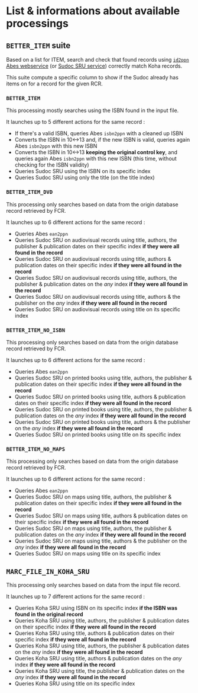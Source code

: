 # List & informations about available processings

## `BETTER_ITEM` suite

Based on a list for ITEM, search and check that found records using [`id2ppn` Abes webservice](https://documentation.abes.fr/sudoc/manuels/administration/aidewebservices/index.html#isbn2ppn) (or [Sudoc SRU service](https://abes.fr/reseau-sudoc/reutiliser-les-donnees-sudoc/service-sru/)) correctly match Koha records.

This suite compute a specific column to show if the Sudoc already has items on for a record for the given RCR.

### `BETTER_ITEM`

This processing mostly searches using the ISBN found in the input file.

It launches up to 5 different actions for the same record :

* If there's a valid ISBN, queries Abes `isbn2ppn` with a cleaned up ISBN
* Converts the ISBN in 10<->13 and, if the new ISBN is valid, queries again Abes `isbn2ppn` with this new ISBN
* Converts the ISBN in 10<->13 __keeping the original control key__, and queries again Abes `isbn2ppn` with this new ISBN (this time, without checking for the ISBN validity)
* Queries Sudoc SRU using the ISBN on its specific index
* Queries Sudoc SRU using only the title (on the title index)

### `BETTER_ITEM_DVD`

This processing only searches based on data from the origin database record retrieved by FCR.

It launches up to 6 different actions for the same record :

* Queries Abes `ean2ppn`
* Queries Sudoc SRU on audiovisual records using title, authors, the publisher & publication dates on their specific index __if they were all found in the record__
* Queries Sudoc SRU on audiovisual records using title, authors & publication dates on their specific index __if they were all found in the record__
* Queries Sudoc SRU on audiovisual records using title, authors, the publisher & publication dates on the _any_ index __if they were all found in the record__
* Queries Sudoc SRU on audiovisual records using title, authors & the publisher on the _any_ index __if they were all found in the record__
* Queries Sudoc SRU on audiovisual records using title on its specific index

### `BETTER_ITEM_NO_ISBN`

This processing only searches based on data from the origin database record retrieved by FCR.

It launches up to 6 different actions for the same record :

* Queries Abes `ean2ppn`
* Queries Sudoc SRU on printed books using title, authors, the publisher & publication dates on their specific index __if they were all found in the record__
* Queries Sudoc SRU on printed books using title, authors & publication dates on their specific index __if they were all found in the record__
* Queries Sudoc SRU on printed books using title, authors, the publisher & publication dates on the _any_ index __if they were all found in the record__
* Queries Sudoc SRU on printed books using title, authors & the publisher on the _any_ index __if they were all found in the record__
* Queries Sudoc SRU on printed books using title on its specific index

### `BETTER_ITEM_NO_MAPS`

This processing only searches based on data from the origin database record retrieved by FCR.

It launches up to 6 different actions for the same record :

* Queries Abes `ean2ppn`
* Queries Sudoc SRU on maps using title, authors, the publisher & publication dates on their specific index __if they were all found in the record__
* Queries Sudoc SRU on maps using title, authors & publication dates on their specific index __if they were all found in the record__
* Queries Sudoc SRU on maps using title, authors, the publisher & publication dates on the _any_ index __if they were all found in the record__
* Queries Sudoc SRU on maps using title, authors & the publisher on the _any_ index __if they were all found in the record__
* Queries Sudoc SRU on maps using title on its specific index

## `MARC_FILE_IN_KOHA_SRU`

This processing only searches based on data from the input file record.

It launches up to 7 different actions for the same record :

* Queries Koha SRU using ISBN on its specific index __if the ISBN was found in the original record__
* Queries Koha SRU using title, authors, the publisher & publication dates on their specific index __if they were all found in the record__
* Queries Koha SRU using title, authors & publication dates on their specific index __if they were all found in the record__
* Queries Koha SRU using title, authors, the publisher & publication dates on the _any_ index __if they were all found in the record__
* Queries Koha SRU using title, authors & publication dates on the _any_ index __if they were all found in the record__
* Queries Koha SRU using title, the publisher & publication dates on the _any_ index __if they were all found in the record__
* Queries Koha SRU using title on its specific index